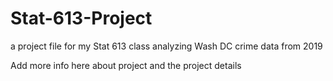 # Stat-613-Project
a project file for my Stat 613 class analyzing Wash DC crime data from 2019 
<p> Add more info here about project and the project details 
